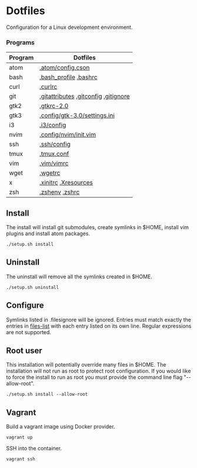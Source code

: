 # Dotfiles

Configuration for a Linux development environment.

### Programs

Program|Dotfiles
-------|--------
atom|[.atom/config.cson](files/atom/config.cson)
bash|[.bash_profile](files/bash_profile) [.bashrc](files/bashrc)
curl|[.curlrc](files/curlrc)
git|[.gitattributes](files/gitattributes) [.gitconfig](files/gitconfig) [.gitignore](files/gitignore)
gtk2|[.gtkrc-2.0](files/gtkrc-2.0)
gtk3|[.config/gtk-3.0/settings.ini](files/config/gtk-3.0/settings.ini)
i3|[.i3/config](files/i3/config)
nvim|[.config/nvim/init.vim](files/vim/vimrc)
ssh|[.ssh/config](files/ssh/config)
tmux|[.tmux.conf](files/tmux.conf)
vim|[.vim/vimrc](files/vim/vimrc)
wget|[.wgetrc](files/wgetrc)
x|[.xinitrc](files/xinitrc) [.Xresources](files/Xresources)
zsh|[.zshenv](files/zshenv) [.zshrc](files/zshrc)

## Install

The install will install git submodules, create symlinks in $HOME, install vim plugins and install atom packages.

    ./setup.sh install

## Uninstall

The uninstall will remove all the symlinks created in $HOME.

    ./setup.sh uninstall

## Configure

Symlinks listed in .filesignore will be ignored. Entries must match exactly the entries in [files-list](files-list) with each entry listed on its own line. Regular expressions are not supported.

## Root user

This installation will potentially override many files in $HOME. The installation will not run as root to protect root configuration. If you would like to force the install to run as root you must provide the command line flag "--allow-root".

    ./setup.sh install --allow-root

## Vagrant

Build a vagrant image using Docker provider.

    vagrant up

SSH into the container.

    vagrant ssh
